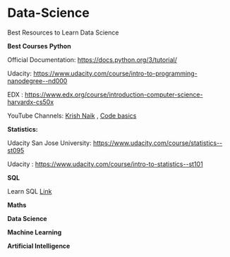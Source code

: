 # Data-Science


Best Resources to Learn Data Science



**Best Courses**
**Python**

Official Documentation: https://docs.python.org/3/tutorial/

Udacity: https://www.udacity.com/course/intro-to-programming-nanodegree--nd000

EDX : https://www.edx.org/course/introduction-computer-science-harvardx-cs50x

YouTube Channels: [Krish Naik](https://www.youtube.com/channel/UCNU_lfiiWBdtULKOw6X0Dig) ,  [Code basics](https://www.youtube.com/channel/UCh9nVJoWXmFb7sLApWGcLPQ) 



**Statistics:**

Udacity San Jose University: https://www.udacity.com/course/statistics--st095

Udacity : https://www.udacity.com/course/intro-to-statistics--st101


**SQL**

Learn SQL [Link](https://www.udacity.com/course/learn-sql--nd072?irclickid=1ltVonWwxxyIT6m2yR1sJXLLUkGTO8XCCT5ZzA0&irgwc=1&utm_source=affiliate&utm_medium=&aff=2345654&utm_term=&utm_campaign=__&utm_content=&adid=788805)


**Maths**




**Data Science**  




**Machine Learning**



**Artificial Intelligence**



